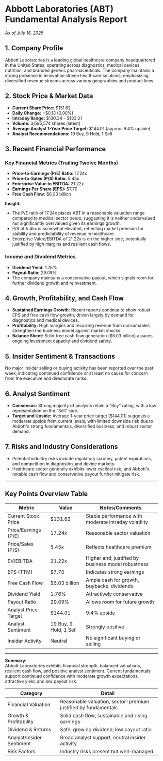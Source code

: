 # Abbott Laboratories (ABT) Fundamental Analysis Report  
_As of July 16, 2025_

## 1. Company Profile
Abbott Laboratories is a leading global healthcare company headquartered in the United States, operating across diagnostics, medical devices, nutrition, and branded generic pharmaceuticals. The company maintains a strong presence in innovation-driven healthcare solutions, emphasizing diversified revenue streams across various geographies and product lines.

## 2. Stock Price & Market Data
- **Current Share Price:** $131.62  
- **Daily Change:** +$0.13 (0.00%)  
- **Intraday Range:** $130.34 – $133.01  
- **Volume:** 3,695,574 shares (latest)  
- **Average Analyst 1-Year Price Target:** $144.01 (approx. 9.4% upside)  
- **Analyst Recommendations:** 19 Buy, 9 Hold, 1 Sell

## 3. Recent Financial Performance

### Key Financial Metrics (Trailing Twelve Months)
- **Price-to-Earnings (P/E) Ratio:** 17.24x  
- **Price-to-Sales (P/S) Ratio:** 5.45x  
- **Enterprise Value to EBITDA:** 21.22x  
- **Earnings Per Share (EPS):** $7.70  
- **Free Cash Flow:** $6.03 billion  

**Insight:**  
- The P/E ratio of 17.24x places ABT in a reasonable valuation range compared to medical sector peers, suggesting it is neither undervalued nor significantly overvalued given its earnings growth.  
- P/S of 5.45x is somewhat elevated, reflecting market premium for stability and predictability of revenue in healthcare.  
- Enterprise Value/EBITDA of 21.22x is on the higher side, potentially justified by high margins and resilient cash flows.

### Income and Dividend Metrics
- **Dividend Yield:** 1.76%  
- **Payout Ratio:** 29.09%  
- The company maintains a conservative payout, which signals room for further dividend growth and reinvestment.

## 4. Growth, Profitability, and Cash Flow
- **Sustained Earnings Growth:** Recent reports continue to show robust EPS and free cash flow growth, driven largely by demand for diagnostics and medical devices.
- **Profitability:** High margins and recurring revenue from consumables strengthen the business model against market shocks.
- **Balance Sheet:** Solid free cash flow generation ($6.03 billion) assures ongoing investment capacity and dividend safety.

## 5. Insider Sentiment & Transactions
No major insider selling or buying activity has been reported over the past week, indicating continued confidence or at least no cause for concern from the executive and directorate ranks.

## 6. Analyst Sentiment
- **Consensus:** Strong majority of analysts retain a "Buy" rating, with a low representation on the “Sell” side.
- **Target and Upside:** Average 1-year price target ($144.01) suggests a moderate upside from current levels, with limited downside risk due to Abbott's strong fundamentals, diversified business, and robust sector demand.

## 7. Risks and Industry Considerations
- Potential industry risks include regulatory scrutiny, patent expirations, and competition in diagnostics and device markets.
- Healthcare sector generally exhibits lower cyclical risk, and Abbott's notable cash flow and conservative payout further mitigate risk.

---

## Key Points Overview Table

| Metric                    | Value            | Notes/Comments                                               |
|---------------------------|------------------|--------------------------------------------------------------|
| Current Stock Price       | $131.62          | Stable performance with moderate intraday volatility         |
| Price/Earnings (P/E)      | 17.24x           | Reasonable sector valuation                                  |
| Price/Sales (P/S)         | 5.45x            | Reflects healthcare premium                                  |
| EV/EBITDA                 | 21.22x           | Higher end; justified by business model robustness           |
| EPS (TTM)                 | $7.70            | Indicates strong earnings                                    |
| Free Cash Flow            | $6.03 billion    | Ample cash for growth, buybacks, dividends                   |
| Dividend Yield            | 1.76%            | Attractively conservative                                    |
| Payout Ratio              | 29.09%           | Allows room for future growth                                |
| Analyst Price Target      | $144.01          | 9.4% upside                                                 |
| Analyst Sentiment         | 19 Buy, 9 Hold, 1 Sell | Strongly positive                                      |
| Insider Activity          | Neutral          | No significant buying or selling                             |

---

**Summary:**  
Abbott Laboratories exhibits financial strength, balanced valuations, resilient cash flow, and positive analyst sentiment. Current fundamentals support continued confidence with moderate growth expectations, attractive yield, and low payout risk.

| Category                 | Detail                                                             |
|--------------------------|--------------------------------------------------------------------|
| Financial Valuation      | Reasonable valuation, sector-premium justified by fundamentals     |
| Growth & Profitability   | Solid cash flow, sustainable and rising earnings                   |
| Dividend & Returns       | Safe, growing dividend; low payout ratio                           |
| Analyst/Insider Sentiment| Broad analyst support, neutral insider activity                    |
| Risk Factors             | Industry risks present but well-managed                            |